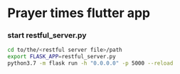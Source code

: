 # Prayer times flutter app

### start restful_server.py
```bash
cd to/the/<restful server file>/path
export FLASK_APP=restful_server.py
python3.7 -m flask run -h "0.0.0.0" -p 5000 --reload
```
